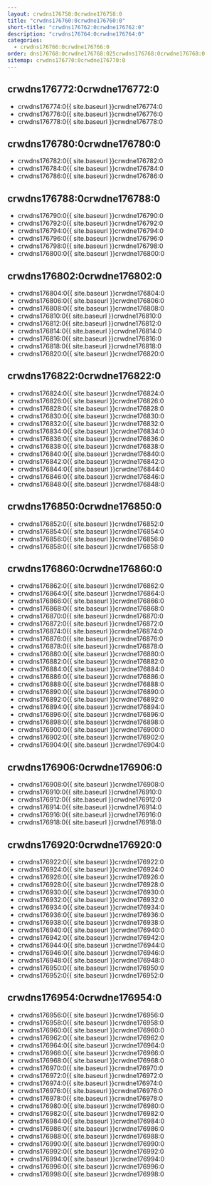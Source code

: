 ```yaml
---
layout: crwdns176758:0crwdne176758:0
title: "crwdns176760:0crwdne176760:0"
short-title: "crwdns176762:0crwdne176762:0"
description: "crwdns176764:0crwdne176764:0"
categories:
  - crwdns176766:0crwdne176766:0
order: dns176768:0crwdne176768:025crwdns176768:0crwdne176768:0
sitemap: crwdns176770:0crwdne176770:0
---
```


## crwdns176772:0crwdne176772:0

- crwdns176774:0{{ site.baseurl }}crwdne176774:0
- crwdns176776:0{{ site.baseurl }}crwdne176776:0
- crwdns176778:0{{ site.baseurl }}crwdne176778:0

## crwdns176780:0crwdne176780:0

- crwdns176782:0{{ site.baseurl }}crwdne176782:0
- crwdns176784:0{{ site.baseurl }}crwdne176784:0
- crwdns176786:0{{ site.baseurl }}crwdne176786:0

## crwdns176788:0crwdne176788:0

- crwdns176790:0{{ site.baseurl }}crwdne176790:0
- crwdns176792:0{{ site.baseurl }}crwdne176792:0
- crwdns176794:0{{ site.baseurl }}crwdne176794:0
- crwdns176796:0{{ site.baseurl }}crwdne176796:0
- crwdns176798:0{{ site.baseurl }}crwdne176798:0
- crwdns176800:0{{ site.baseurl }}crwdne176800:0

## crwdns176802:0crwdne176802:0

- crwdns176804:0{{ site.baseurl }}crwdne176804:0
- crwdns176806:0{{ site.baseurl }}crwdne176806:0
- crwdns176808:0{{ site.baseurl }}crwdne176808:0
- crwdns176810:0{{ site.baseurl }}crwdne176810:0
- crwdns176812:0{{ site.baseurl }}crwdne176812:0
- crwdns176814:0{{ site.baseurl }}crwdne176814:0
- crwdns176816:0{{ site.baseurl }}crwdne176816:0
- crwdns176818:0{{ site.baseurl }}crwdne176818:0
- crwdns176820:0{{ site.baseurl }}crwdne176820:0

## crwdns176822:0crwdne176822:0

- crwdns176824:0{{ site.baseurl }}crwdne176824:0
- crwdns176826:0{{ site.baseurl }}crwdne176826:0
- crwdns176828:0{{ site.baseurl }}crwdne176828:0
- crwdns176830:0{{ site.baseurl }}crwdne176830:0
- crwdns176832:0{{ site.baseurl }}crwdne176832:0
- crwdns176834:0{{ site.baseurl }}crwdne176834:0
- crwdns176836:0{{ site.baseurl }}crwdne176836:0
- crwdns176838:0{{ site.baseurl }}crwdne176838:0
- crwdns176840:0{{ site.baseurl }}crwdne176840:0
- crwdns176842:0{{ site.baseurl }}crwdne176842:0
- crwdns176844:0{{ site.baseurl }}crwdne176844:0
- crwdns176846:0{{ site.baseurl }}crwdne176846:0
- crwdns176848:0{{ site.baseurl }}crwdne176848:0

## crwdns176850:0crwdne176850:0

- crwdns176852:0{{ site.baseurl }}crwdne176852:0
- crwdns176854:0{{ site.baseurl }}crwdne176854:0
- crwdns176856:0{{ site.baseurl }}crwdne176856:0
- crwdns176858:0{{ site.baseurl }}crwdne176858:0

## crwdns176860:0crwdne176860:0

- crwdns176862:0{{ site.baseurl }}crwdne176862:0
- crwdns176864:0{{ site.baseurl }}crwdne176864:0
- crwdns176866:0{{ site.baseurl }}crwdne176866:0
- crwdns176868:0{{ site.baseurl }}crwdne176868:0
- crwdns176870:0{{ site.baseurl }}crwdne176870:0
- crwdns176872:0{{ site.baseurl }}crwdne176872:0
- crwdns176874:0{{ site.baseurl }}crwdne176874:0
- crwdns176876:0{{ site.baseurl }}crwdne176876:0
- crwdns176878:0{{ site.baseurl }}crwdne176878:0
- crwdns176880:0{{ site.baseurl }}crwdne176880:0
- crwdns176882:0{{ site.baseurl }}crwdne176882:0
- crwdns176884:0{{ site.baseurl }}crwdne176884:0
- crwdns176886:0{{ site.baseurl }}crwdne176886:0
- crwdns176888:0{{ site.baseurl }}crwdne176888:0
- crwdns176890:0{{ site.baseurl }}crwdne176890:0
- crwdns176892:0{{ site.baseurl }}crwdne176892:0
- crwdns176894:0{{ site.baseurl }}crwdne176894:0
- crwdns176896:0{{ site.baseurl }}crwdne176896:0
- crwdns176898:0{{ site.baseurl }}crwdne176898:0
- crwdns176900:0{{ site.baseurl }}crwdne176900:0
- crwdns176902:0{{ site.baseurl }}crwdne176902:0
- crwdns176904:0{{ site.baseurl }}crwdne176904:0

## crwdns176906:0crwdne176906:0

- crwdns176908:0{{ site.baseurl }}crwdne176908:0
- crwdns176910:0{{ site.baseurl }}crwdne176910:0
- crwdns176912:0{{ site.baseurl }}crwdne176912:0
- crwdns176914:0{{ site.baseurl }}crwdne176914:0
- crwdns176916:0{{ site.baseurl }}crwdne176916:0
- crwdns176918:0{{ site.baseurl }}crwdne176918:0

## crwdns176920:0crwdne176920:0

- crwdns176922:0{{ site.baseurl }}crwdne176922:0
- crwdns176924:0{{ site.baseurl }}crwdne176924:0
- crwdns176926:0{{ site.baseurl }}crwdne176926:0
- crwdns176928:0{{ site.baseurl }}crwdne176928:0
- crwdns176930:0{{ site.baseurl }}crwdne176930:0
- crwdns176932:0{{ site.baseurl }}crwdne176932:0
- crwdns176934:0{{ site.baseurl }}crwdne176934:0
- crwdns176936:0{{ site.baseurl }}crwdne176936:0
- crwdns176938:0{{ site.baseurl }}crwdne176938:0
- crwdns176940:0{{ site.baseurl }}crwdne176940:0
- crwdns176942:0{{ site.baseurl }}crwdne176942:0
- crwdns176944:0{{ site.baseurl }}crwdne176944:0
- crwdns176946:0{{ site.baseurl }}crwdne176946:0
- crwdns176948:0{{ site.baseurl }}crwdne176948:0
- crwdns176950:0{{ site.baseurl }}crwdne176950:0
- crwdns176952:0{{ site.baseurl }}crwdne176952:0

## crwdns176954:0crwdne176954:0

- crwdns176956:0{{ site.baseurl }}crwdne176956:0
- crwdns176958:0{{ site.baseurl }}crwdne176958:0
- crwdns176960:0{{ site.baseurl }}crwdne176960:0
- crwdns176962:0{{ site.baseurl }}crwdne176962:0
- crwdns176964:0{{ site.baseurl }}crwdne176964:0
- crwdns176966:0{{ site.baseurl }}crwdne176966:0
- crwdns176968:0{{ site.baseurl }}crwdne176968:0
- crwdns176970:0{{ site.baseurl }}crwdne176970:0
- crwdns176972:0{{ site.baseurl }}crwdne176972:0
- crwdns176974:0{{ site.baseurl }}crwdne176974:0
- crwdns176976:0{{ site.baseurl }}crwdne176976:0
- crwdns176978:0{{ site.baseurl }}crwdne176978:0
- crwdns176980:0{{ site.baseurl }}crwdne176980:0
- crwdns176982:0{{ site.baseurl }}crwdne176982:0
- crwdns176984:0{{ site.baseurl }}crwdne176984:0
- crwdns176986:0{{ site.baseurl }}crwdne176986:0
- crwdns176988:0{{ site.baseurl }}crwdne176988:0
- crwdns176990:0{{ site.baseurl }}crwdne176990:0
- crwdns176992:0{{ site.baseurl }}crwdne176992:0
- crwdns176994:0{{ site.baseurl }}crwdne176994:0
- crwdns176996:0{{ site.baseurl }}crwdne176996:0
- crwdns176998:0{{ site.baseurl }}crwdne176998:0